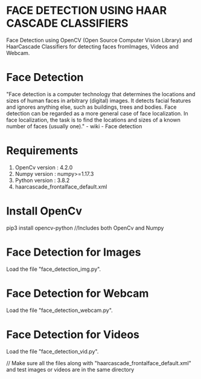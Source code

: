 # FACE DETECTION USING HAAR CASCADE CLASSIFIERS

Face Detection using OpenCV (Open Source Computer Vision Library) and HaarCascade Classifiers for detecting faces  fromImages, Videos and Webcam.

# Face Detection
"Face detection is a computer technology that determines the locations and sizes of human faces in arbitrary (digital) images. It detects facial features and ignores anything else, such as buildings, trees and bodies. Face detection can be regarded as a more general case of face localization. In face localization, the task is to find the locations and sizes of a known number of faces (usually one)." - wiki - Face detection

# Requirements 
1.	OpenCv version  : 4.2.0
2.	Numpy version : numpy>=1.17.3 
3.	Python version	: 3.8.2
4.  haarcascade_frontalface_default.xml

# Install OpenCv 
pip3 install opencv-python	//Includes both OpenCv and Numpy

# Face Detection for Images
Load the file "face_detection_img.py".

# Face Detection for Webcam
Load the file "face_detection_webcam.py".

# Face Detection for Videos
Load the file "face_detection_vid.py".

// Make sure all the files along with "haarcascade_frontalface_default.xml" and test images or videos are in the same directory
